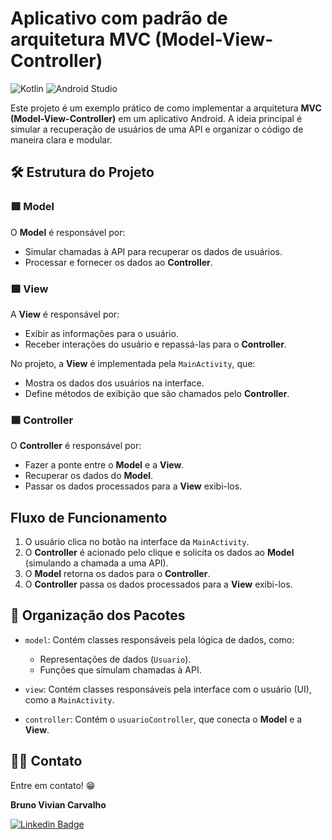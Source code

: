 # Aplicativo com padrão de arquitetura MVC (Model-View-Controller)
![Kotlin](https://img.shields.io/badge/kotlin-%237F52FF.svg?style=for-the-badge&logo=kotlin&logoColor=white) ![Android Studio](https://img.shields.io/badge/android%20studio-346ac1?style=for-the-badge&logo=android%20studio&logoColor=white)

Este projeto é um exemplo prático de como implementar a arquitetura **MVC (Model-View-Controller)** em um aplicativo Android. A ideia principal é simular a recuperação de usuários de uma API e organizar o código de maneira clara e modular.

## 🛠️ Estrutura do Projeto

### 🟥 **Model**
O **Model** é responsável por:
- Simular chamadas à API para recuperar os dados de usuários.
- Processar e fornecer os dados ao **Controller**.

### 🟩 **View**
A **View** é responsável por:
- Exibir as informações para o usuário.
- Receber interações do usuário e repassá-las para o **Controller**.

No projeto, a **View** é implementada pela `MainActivity`, que:
- Mostra os dados dos usuários na interface.
- Define métodos de exibição que são chamados pelo **Controller**.

### 🟦 **Controller**
O **Controller** é responsável por:
- Fazer a ponte entre o **Model** e a **View**.
- Recuperar os dados do **Model**.
- Passar os dados processados para a **View** exibi-los.

## Fluxo de Funcionamento

1. O usuário clica no botão na interface da `MainActivity`.
2. O **Controller** é acionado pelo clique e solicita os dados ao **Model** (simulando a chamada a uma API).
3. O **Model** retorna os dados para o **Controller**.
4. O **Controller** passa os dados processados para a **View** exibi-los.

## 📂 Organização dos Pacotes

- `model`: Contém classes responsáveis pela lógica de dados, como:
  - Representações de dados (`Usuario`).
  - Funções que simulam chamadas à API.

- `view`: Contém classes responsáveis pela interface com o usuário (UI), como a `MainActivity`.

- `controller`: Contém o `usuarioController`, que conecta o **Model** e a **View**.

## 🧑‍💻 Contato
Entre em contato! 😁

**Bruno Vivian Carvalho**

[![Linkedin Badge](https://img.shields.io/badge/-LinkedIn-blue?style=flat-square&logo=Linkedin&logoColor=white&link=https://www.linkedin.com/in/bvcarvalho/)](https://www.linkedin.com/in/bvcarvalho/)
